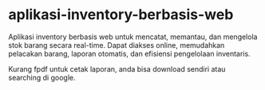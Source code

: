 # aplikasi-inventory-berbasis-web
Aplikasi inventory berbasis web untuk mencatat, memantau, dan mengelola stok barang secara real-time. Dapat diakses online, memudahkan pelacakan barang, laporan otomatis, dan efisiensi pengelolaan inventaris.

Kurang fpdf untuk cetak laporan, anda bisa download sendiri atau searching di google.
